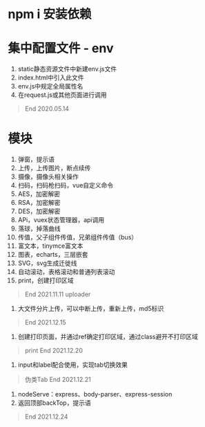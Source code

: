 # npm i 安装依赖

# 集中配置文件 - env
1. static静态资源文件中新建env.js文件
2. index.html中引入此文件
3. env.js中规定全局属性名
4. 在request.js或其他页面进行调用
> End 2020.05.14
# 模块
1. 弹窗，提示语
2. 上传，上传图片，断点续传
3. 摄像，摄像头相关操作
4. 扫码，扫码枪扫码，vue自定义命令
5. AES，加密解密
6. RSA，加密解密
7. DES，加密解密
8. APi，vuex状态管理器，api调用
9. 落球，掉落曲线
10. 传值，父子组件传值，兄弟组件传值（bus）
11. 富文本，tinymce富文本
12. 图表，echarts，三层嵌套
13. SVG，svg生成迁徙线
14. 自动滚动，表格滚动和普通列表滚动
15. print，创建打印区域
> End 2021.11.11
> uploader
1. 大文件分片上传，可以中断上传，重新上传，md5标识
> End 2021.12.15
1. 创建打印页面，并通过ref确定打印区域，通过class避开不打印区域
> print
> End 2021.12.20
1. input和label配合使用，实现tab切换效果
> 伪类Tab
> End 2021.12.21
1. nodeServe：express、body-parser、express-session
2. 返回顶部backTop，提示语
> End 2021.12.24

